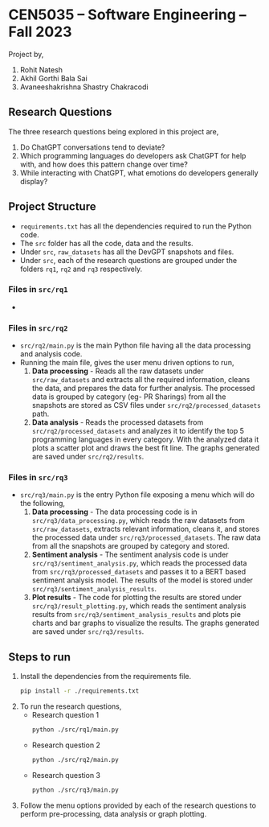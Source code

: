 # CEN5035 – Software Engineering – Fall 2023

Project by,
1. Rohit Natesh
2. Akhil Gorthi Bala Sai
3. Avaneeshakrishna Shastry Chakracodi

## Research Questions
The three research questions being explored in this project are,
1. Do ChatGPT conversations tend to deviate?
2. Which programming languages do developers ask ChatGPT for help with, and how does this pattern change over time?
3. While interacting with ChatGPT, what emotions do developers generally display?

## Project Structure
- `requirements.txt` has all the dependencies required to run the Python code.
- The `src` folder has all the code, data and the results.
- Under `src`, `raw_datasets` has all the DevGPT snapshots and files.
- Under `src`, each of the research questions are grouped under the folders `rq1`, `rq2` and `rq3` respectively.

### Files in `src/rq1`
- 

### Files in `src/rq2`
- `src/rq2/main.py` is the main Python file having all the data processing and analysis code.
- Running the main file, gives the user menu driven options to run,
    1. **Data processing** - Reads all the raw datasets under `src/raw_datasets` and extracts all the required information, cleans the data, and prepares the data for further analysis. The processed data is grouped by category (eg- PR Sharings) from all the snapshots are stored as CSV files under `src/rq2/processed_datasets` path. 
    2. **Data analysis** - Reads the processed datasets from `src/rq2/processed_datasets` and analyzes it to identify the top 5 programming languages in every category. With the analyzed data it plots a scatter plot and draws the best fit line. The graphs generated are saved under `src/rq2/results`.

### Files in `src/rq3`
- `src/rq3/main.py` is the entry Python file exposing a menu which will do the following,
    1. **Data processing** - The data processing code is in `src/rq3/data_processing.py`, which reads the raw datasets from `src/raw_datasets`, extracts relevant information, cleans it, and stores the processed data under `src/rq3/processed_datasets`. The raw data from all the snapshots are grouped by category and stored.
    2. **Sentiment analysis** - The sentiment analysis code is under `src/rq3/sentiment_analysis.py`, which reads the processed data from `src/rq3/processed_datasets` and passes it to a BERT based sentiment analysis model. The results of the model is stored under `src/rq3/sentiment_analysis_results`.
    3. **Plot results** - The code for plotting the results are stored under `src/rq3/result_plotting.py`, which reads the sentiment analysis results from `src/rq3/sentiment_analysis_results` and plots pie charts and bar graphs to visualize the results. The graphs generated are saved under `src/rq3/results`.


## Steps to run
1. Install the dependencies from the requirements file.
   ```bash
   pip install -r ./requirements.txt
   ```
2. To run the research questions,
    - Research question 1
        ```bash
        python ./src/rq1/main.py
        ```
    - Research question 2
        ```bash
        python ./src/rq2/main.py
        ```
    - Research question 3
        ```bash
        python ./src/rq3/main.py
        ```
3. Follow the menu options provided by each of the research questions to perform pre-processing, data analysis or graph plotting.
